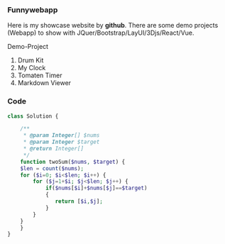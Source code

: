### Funnywebapp 
Here is my showcase website by **github**. There are some demo projects (Webapp) to show with JQuer/Bootstrap/LayUI/3Djs/React/Vue.

Demo-Project
1. Drum Kit
2. My Clock
3. Tomaten Timer
4. Markdown Viewer

### Code 

``` php
class Solution {

    /**
     * @param Integer[] $nums
     * @param Integer $target
     * @return Integer[]
     */
    function twoSum($nums, $target) {
    $len = count($nums);
    for ($i=0; $i<$len; $i++) {
        for ($j=1+$i; $j<$len; $j++) {
            if($nums[$i]+$nums[$j]==$target)
            {      
               return [$i,$j];
            }
        }
    }
    }
}
```

